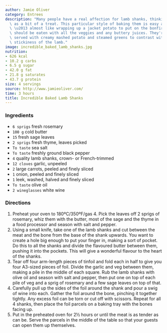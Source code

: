 ```yaml
---
author: Jamie Oliver
category: Entrees
description: "Many people have a real affection for lamb shanks, thinking of them\
  \ as a bit of a treat. This particular style of baking them is easy and comforting\
  \ \u2013 almost like wrapping up a jacket potato to put on the bonfire. The shanks\
  \ should be eaten with all the veggies and any buttery juices. They're really good\
  \ served with creamy mashed potato and steamed greens to contrast with the roasting\
  \ stickiness of the lamb."
image: incredible_baked_lamb_shanks.jpg
nutrition:
- 626 kcal
- 10.2 g carbs
- 6.5 g sugar
- 42.0 g fat
- 21.8 g saturates
- 43.7 g protein
size: 4 servings
source: http://www.jamieoliver.com/
time: 3 hours
title: Incredible Baked Lamb Shanks
---
```

### Ingredients

* `6 sprigs` fresh rosemary
* `100 g` cold butter
* `15` fresh sage leaves
* `2 sprigs` fresh thyme, leaves picked
* `To taste` sea salt
* `To taste` freshly ground black pepper
* `4` quality lamb shanks, crown- or French-trimmed
* `12 cloves` garlic, unpeeled
* `2` large carrots, peeled and finely sliced
* `1` onion, peeled and finely sliced
* `1` leek, washed, halved and finely sliced
* `To taste` olive oil
* `2 wineglasses` white wine

### Directions

1. Preheat your oven to 180ºC/350ºF/gas 4. Pick the leaves off 2 sprigs of rosemary, whiz them with the butter, most of the sage and the thyme in a food processor and season with salt and pepper. 
2. Using a small knife, take one of the lamb shanks and cut between the meat and the bone from the base of the shank upwards. You want to create a hole big enough to put your finger in, making a sort of pocket. Do this to all the shanks and divide the flavoured butter between them, pushing it into the pockets. This will give a wonderful flavour to the heart of the shanks.
3. Tear off four arm-length pieces of tinfoil and fold each in half to give you four A3-sized pieces of foil. Divide the garlic and veg between them, making a pile in the middle of each square. Rub the lamb shanks with olive oil and season with salt and pepper, then put one on top of each pile of veg and a sprig of rosemary and a few sage leaves on top of that. 
4. Carefully pull up the sides of the foil around the shank and pour a swig of wine into each. Gather the foil around the bone, pinching it together tightly. Any excess foil can be torn or cut off with scissors. Repeat for all 4 shanks, then place the foil parcels on a baking tray with the bones facing up. 
5. Put in the preheated oven for 2½ hours or until the meat is as tender as can be. Serve the parcels in the middle of the table so that your guests can open them up themselves.